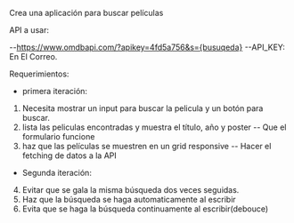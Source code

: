 Crea una aplicación para buscar películas

API a usar:

--https://www.omdbapi.com/?apikey=4fd5a756&s={busuqeda}
--API_KEY: En El Correo.

Requerimientos:

- primera iteración:

1. Necesita mostrar un input para buscar la pelicula y un botón para buscar.
2. lista las peliculas encontradas y muestra el título, año y poster
-- Que el formulario funcione
3. haz que las películas se muestren en un grid responsive
-- Hacer el fetching de datos a la API


- Segunda iteración:

4. Evitar que se gala la misma búsqueda dos veces seguidas.
5. Haz que la búsqueda se haga automaticamente al escribir
6. Evita que se haga la búsqueda continuamente al escribir(debouce)